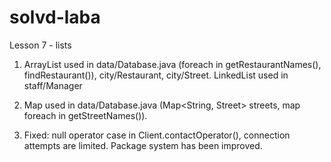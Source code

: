 # solvd-laba

Lesson 7 - lists

1. ArrayList used in data/Database.java (foreach in getRestaurantNames(), findRestaurant()), city/Restaurant, city/Street.
   LinkedList used in staff/Manager

2. Map used in data/Database.java (Map<String, Street> streets, map foreach in getStreetNames()).

3. Fixed: null operator case in Client.contactOperator(), connection attempts are limited. Package system has been improved.
